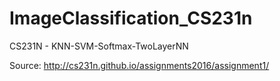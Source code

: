 # ImageClassification_CS231n
CS231N - KNN-SVM-Softmax-TwoLayerNN

Source: http://cs231n.github.io/assignments2016/assignment1/
